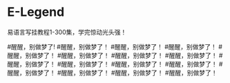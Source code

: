 # E-Legend
易语言写挂教程1-300集，学完惊动光头强！

#醒醒，别做梦了!
#醒醒，别做梦了！
#醒醒，别做梦了！
#醒醒，别做梦了！
#醒醒，别做梦了！
#醒醒，别做梦了！
#醒醒，别做梦了！
#醒醒，别做梦了！
#醒醒，别做梦了！
#醒醒，别做梦了！
#醒醒，别做梦了！
#醒醒，别做梦了！
#醒醒，别做梦了！
#醒醒，别做梦了！
#醒醒，别做梦了！
#醒醒，别做梦了！
